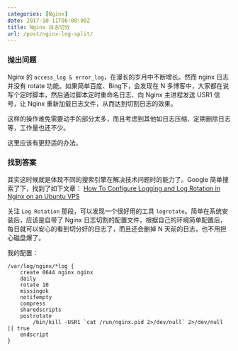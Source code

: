 ```yaml
---
categories: [Nginx]
date: 2017-10-11T00:00:00Z
title: Nginx 日志切分
url: /post/nginx-log-split/
---
```


### 抛出问题

Nginx 的 `access_log & error_log`，在漫长的岁月中不断增长。然而 nginx 日志并没有 rotate 功能。如果简单百度、Bing下，会发现在 N 多博客中，大家都在说写个定时脚本，然后通过脚本定时重命名日志、向 Nginx 主进程发送 USR1 信号，让 Nginx 重新加载日志文件，从而达到切割日志的效果。

这样的操作难免需要动手的部分太多，而且考虑到其他如日志压缩、定期删除日志等，工作量也还不少。

这里应该有更舒适的办法。

### 找到答案

其实这时候就是体现不同的搜索引擎在解决技术问题时的能力了。Google 简单搜索了下，找到了如下文章： [How To Configure Logging and Log Rotation in Nginx on an Ubuntu VPS](https://www.digitalocean.com/community/tutorials/how-to-configure-logging-and-log-rotation-in-nginx-on-an-ubuntu-vps)

关注 `Log Rotation` 那段，可以发现一个很好用的工具 `logrotate`。简单在系统安装后，应该是自带了 Nginx 日志切割的配置文件，根据自己的环境简单配置后，每日就可以安心的看到切分好的日志了，而且还会删掉 N 天前的日志，也不用担心磁盘爆了。

我的配置：

```
/var/log/nginx/*log {
    create 0644 nginx nginx
    daily
    rotate 10
    missingok
    notifempty
    compress
    sharedscripts
    postrotate
        /bin/kill -USR1 `cat /run/nginx.pid 2>/dev/null` 2>/dev/null || true
    endscript
}
```
